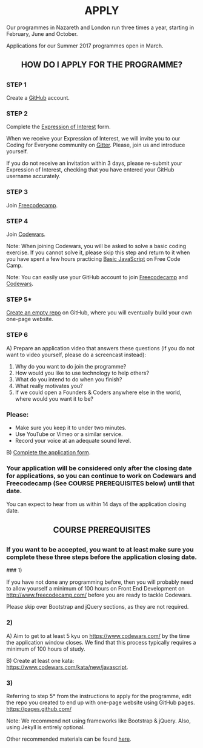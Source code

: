 <h1 align='center'>APPLY</h1>

  Our programmes in Nazareth and London run three times a year, starting in February, June and October.

  Applications for our Summer 2017 programmes open in March.

<h2 align='center'> HOW DO I APPLY FOR THE PROGRAMME?<h2>

### STEP 1

  Create a [GitHub](https://www.github.com) account.

### STEP 2

  Complete the [Expression of Interest](http://www.foundersandcoders.com/apply/interest.html) form.


  When we receive your Expression of Interest, we will invite you to our Coding for Everyone community on [Gitter](https://gitter.im/codingforeveryone). Please, join us and introduce yourself.

  If you do not receive an invitation within 3 days, please re-submit your Expression of Interest, checking that you have entered your GitHub username accurately.

### STEP 3

  Join [Freecodecamp](http://www.freecodecamp.com/).

### STEP 4

  Join [Codewars](https://www.codewars.com/).

  Note: When joining Codewars, you will be asked to solve a basic coding exercise. If you cannot solve it, please skip this step and return to it when you have spent a few hours practicing [Basic JavaScript](https://www.freecodecamp.com/map-aside#nested-collapseBasicJavaScript) on Free Code Camp.

  Note: You can easily use your GitHub account to join [Freecodecamp](http://www.freecodecamp.com/) and [Codewars](https://www.codewars.com/).

### STEP 5*

  [Create an empty repo](https://help.github.com/articles/create-a-repo/) on GitHub, where you will eventually build your own one-page website.

### STEP 6

  A) Prepare an application video that answers these questions (if you do not want to video yourself, please do a screencast instead):

  1. Why do you want to do join the programme?
  2. How would you like to use technology to help others?
  3. What do you intend to do when you finish?
  4. What really motivates you?
  5. If we could open a Founders & Coders anywhere else in the world, where would you want it to be?

### Please:
  * Make sure you keep it to under two minutes.
  * Use YouTube or Vimeo or a similar service.
  * Record your voice at an adequate sound level.


  B) [Complete the application form](http://www.foundersandcoders.com/apply/now).

  <h3>Your application will be considered only after the closing date for applications, so you can continue to work on Codewars and Freecodecamp (See COURSE PREREQUISITES below) until that date.</h3>

  You can expect to hear from us within 14 days of the application closing date.

<h2 align='center'>COURSE PREREQUISITES<h2>
<h3> If you want to be accepted, you want to at least make sure you complete these three steps before the application closing date.</h3>
### 1)

  If you have not done any programming before, then you will probably need to allow yourself a minimum of 100 hours on Front End Development on http://www.freecodecamp.com/ before you are ready to tackle Codewars.

  Please skip over Bootstrap and jQuery sections, as they are not required.

### 2)

  A) Aim to get to at least 5 kyu on https://www.codewars.com/ by the time the application window closes. We find that this process typically requires a minimum of 100 hours of study.

  B) Create at least one kata: https://www.codewars.com/kata/new/javascript.

### 3)

  Referring to step 5* from the instructions to apply for the programme, edit the repo you created to end up with one-page website using GitHub pages. https://pages.github.com/

  Note: We recommend not using frameworks like Bootstrap & jQuery. Also, using Jekyll is entirely optional.

  Other recommended materials can be found [here](https://github.com/foundersandcoders/recommended-materials).
